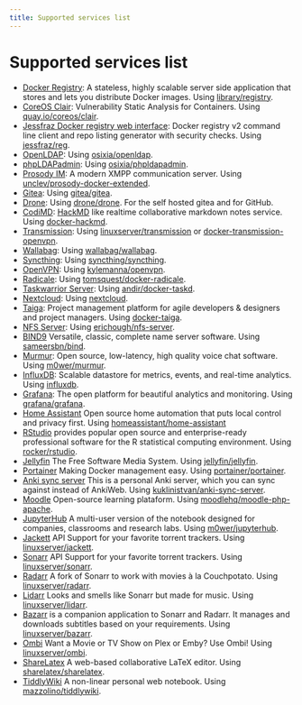 ```yaml
---
title: Supported services list
---
```


# Supported services list

* [Docker Registry](https://docs.docker.com/registry/): A stateless, highly
   scalable server side application that stores and lets you distribute Docker
   images. Using [library/registry](https://hub.docker.com/_/registry).
* [CoreOS Clair](https://github.com/coreos/clair): Vulnerability Static Analysis
   for Containers. Using
   [quay.io/coreos/clair](https://quay.io/repository/coreos/clair).
* [Jessfraz Docker registry web interface](https://github.com/genuinetools/reg):
   Docker registry v2 command line client and repo listing generator with
   security checks. Using
   [jessfraz/reg](https://hub.docker.com/r/jessfraz/reg).
* [OpenLDAP](http://www.openldap.org/): Using
   [osixia/openldap](https://github.com/osixia/docker-openldap).
* [phpLDAPadmin](http://phpldapadmin.sourceforge.net/):
   Using
   [osixia/phpldapadmin](https://github.com/osixia/docker-phpLDAPadmin).
* [Prosody IM](https://prosody.im/): A modern XMPP communication server. Using
  [unclev/prosody-docker-extended](https://github.com/unclev/prosody-docker-extended).
* [Gitea](https://docs.gitea.io/): Using
  [gitea/gitea](https://github.com/go-gitea/gitea).
* [Drone](https://drone.io/): Using
  [drone/drone](https://github.com/drone/drone). For the self hosted gitea and
  for GitHub.
* [CodiMD](https://github.com/hackmdio/codimd): [HackMD](https://hackmd.io/)
  like realtime collaborative markdown notes service. Using
  [docker-hackmd](https://github.com/hackmdio/docker-hackmd).
* [Transmission](https://transmissionbt.com/): Using
  [linuxserver/transmission](https://github.com/linuxserver/docker-transmission)
  or [docker-transmission-openvpn](https://github.com/haugene/docker-transmission-openvpn).
* [Wallabag](https://wallabag.org/): Using
  [wallabag/wallabag](https://github.com/wallabag/docker).
* [Syncthing](https://syncthing.net/): Using
  [syncthing/syncthing](https://github.com/syncthing/syncthing).
* [OpenVPN](https://openvpn.net/): Using
  [kylemanna/openvpn](https://github.com/kylemanna/docker-openvpn).
* [Radicale](https://radicale.org/): Using
  [tomsquest/docker-radicale](https://github.com/tomsquest/docker-radicale).
* [Taskwarrior Server](https://taskwarrior.org/): Using
  [andir/docker-taskd](https://github.com/andir/docker-taskd).
* [Nextcloud](https://nextcloud.com/): Using
  [nextcloud](https://github.com/nextcloud/docker).
* [Taiga](https://taiga.io/): Project management platform for agile developers
   & designers and project managers. Using
  [docker-taiga](https://github.com/m0wer/docker-taiga).
* [NFS Server](https://sourceforge.net/projects/nfs/): Using
  [erichough/nfs-server](https://github.com/ehough/docker-nfs-server).
* [BIND9](https://www.isc.org/bind/) Versatile, classic, complete name server
   software. Using [sameersbn/bind](https://github.com/sameersbn/docker-bind).
* [Murmur](https://wiki.mumble.info/wiki/Main_Page): Open source, low-latency,
   high quality voice chat software. Using
   [m0wer/murmur](https://hub.docker.com/r/m0wer/murmur).
* [InfluxDB](https://www.influxdata.com/): Scalable datastore for metrics,
   events, and real-time analytics. Using
   [influxdb](https://hub.docker.com/_/influxdb).
* [Grafana](https://grafana.com/): The open platform for beautiful
   analytics and monitoring. Using
   [grafana/grafana](https://hub.docker.com/r/grafana/grafana).
* [Home Assistant](https://www.home-assistant.io/) Open source home automation
   that puts local control and privacy first. Using
   [homeassistant/home-assistant](https://hub.docker.com/r/homeassistant/home-assistant)
* [RStudio](https://www.rstudio.com/) provides popular open source and
   enterprise-ready professional software for the R statistical computing
   environment. Using
   [rocker/rstudio](https://hub.docker.com/r/rocker/rstudio).
* [Jellyfin](https://jellyfin.media/) The Free Software Media System. Using
  [jellyfin/jellyfin](https://github.com/jellyfin/jellyfin).
* [Portainer](https://www.portainer.io/) Making Docker management easy. Using
  [portainer/portainer](https://hub.docker.com/r/portainer/portainer).
* [Anki sync server](https://github.com/tsudoko/anki-sync-server) This is a
   personal Anki server, which you can sync against instead of AnkiWeb. Using
   [kuklinistvan/anki-sync-server](https://hub.docker.com/r/kuklinistvan/anki-sync-server/tags).
* [Moodle](https://moodle.org/) Open-source learning plataform. Using
  [moodlehq/moodle-php-apache](https://hub.docker.com/r/moodlehq/moodle-php-apache).
* [JupyterHub](https://jupyter.org/hub) A multi-user version of the notebook
   designed for companies, classrooms and research labs. Using
   [m0wer/jupyterhub](https://hub.docker.com/r/m0wer/jupyterhub).
* [Jackett](https://github.com/Jackett/Jackett) API Support for your favorite
   torrent trackers. Using
   [linuxserver/jackett](https://hub.docker.com/r/linuxserver/jackett).
* [Sonarr](https://github.com/Sonarr/Sonarr) API Support for your favorite
   torrent trackers. Using
   [linuxserver/sonarr](https://hub.docker.com/r/linuxserver/sonarr).
* [Radarr](https://github.com/Radarr/Radarr) A fork of Sonarr to work with movies
   à la Couchpotato. Using
   [linuxserver/radarr](https://hub.docker.com/r/linuxserver/radarr).
* [Lidarr](https://github.com/lidarr/Lidarr) Looks and smells like Sonarr but
   made for music. Using
   [linuxserver/lidarr](https://hub.docker.com/r/linuxserver/lidarr).
* [Bazarr](https://github.com/morpheus65535/bazarr) is a companion application
   to Sonarr and Radarr. It manages and downloads subtitles based on your
   requirements. Using
   [linuxserver/bazarr](https://hub.docker.com/r/linuxserver/bazarr).
* [Ombi](https://github.com/tidusjar/Ombi) Want a Movie or TV Show on Plex or
   Emby? Use Ombi! Using
   [linuxserver/ombi](https://github.com/linuxserver/docker-ombi).
* [ShareLatex](https://github.com/overleaf/overleaf) A web-based collaborative
   LaTeX editor. Using
   [sharelatex/sharelatex](https://hub.docker.com/r/sharelatex/sharelatex).
* [TiddlyWiki](https://tiddlywiki.com/) A non-linear personal web notebook.
   Using [mazzolino/tiddlywiki](https://hub.docker.com/r/mazzolino/tiddlywiki).
